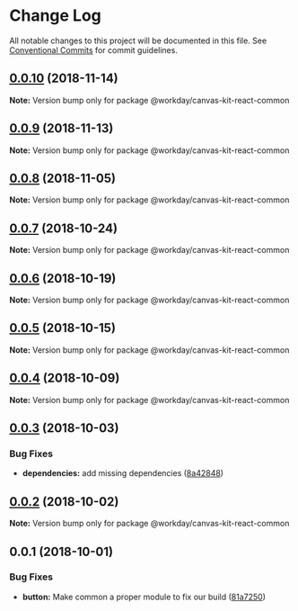 # Change Log

All notable changes to this project will be documented in this file.
See [Conventional Commits](https://conventionalcommits.org) for commit guidelines.

<a name="0.0.10"></a>
## [0.0.10](https://ghe.megaleo.com/design/canvas-kit-react/tree/master/modules/canvas-kit-react-common/compare/@workday/canvas-kit-react-common@0.0.9...@workday/canvas-kit-react-common@0.0.10) (2018-11-14)




**Note:** Version bump only for package @workday/canvas-kit-react-common

<a name="0.0.9"></a>
## [0.0.9](https://ghe.megaleo.com/design/canvas-kit-react/tree/master/modules/canvas-kit-react-common/compare/@workday/canvas-kit-react-common@0.0.8...@workday/canvas-kit-react-common@0.0.9) (2018-11-13)




**Note:** Version bump only for package @workday/canvas-kit-react-common

<a name="0.0.8"></a>
## [0.0.8](https://ghe.megaleo.com/design/canvas-kit-react/tree/master/modules/canvas-kit-react-common/compare/@workday/canvas-kit-react-common@0.0.7...@workday/canvas-kit-react-common@0.0.8) (2018-11-05)




**Note:** Version bump only for package @workday/canvas-kit-react-common

<a name="0.0.7"></a>
## [0.0.7](https://ghe.megaleo.com/design/canvas-kit-react/tree/master/modules/canvas-kit-react-common/compare/@workday/canvas-kit-react-common@0.0.6...@workday/canvas-kit-react-common@0.0.7) (2018-10-24)




**Note:** Version bump only for package @workday/canvas-kit-react-common

<a name="0.0.6"></a>
## [0.0.6](https://ghe.megaleo.com/design/canvas-kit-react/tree/master/modules/canvas-kit-react-common/compare/@workday/canvas-kit-react-common@0.0.5...@workday/canvas-kit-react-common@0.0.6) (2018-10-19)




**Note:** Version bump only for package @workday/canvas-kit-react-common

<a name="0.0.5"></a>
## [0.0.5](https://ghe.megaleo.com/design/canvas-kit-react/tree/master/modules/canvas-kit-react-common/compare/@workday/canvas-kit-react-common@0.0.4...@workday/canvas-kit-react-common@0.0.5) (2018-10-15)




**Note:** Version bump only for package @workday/canvas-kit-react-common

<a name="0.0.4"></a>
## [0.0.4](https://ghe.megaleo.com/design/canvas-kit-react/tree/master/modules/canvas-kit-react-common/compare/@workday/canvas-kit-react-common@0.0.3...@workday/canvas-kit-react-common@0.0.4) (2018-10-09)




**Note:** Version bump only for package @workday/canvas-kit-react-common

<a name="0.0.3"></a>
## [0.0.3](https://ghe.megaleo.com/design/canvas-kit-react/tree/master/modules/canvas-kit-react-common/compare/@workday/canvas-kit-react-common@0.0.2...@workday/canvas-kit-react-common@0.0.3) (2018-10-03)


### Bug Fixes

* **dependencies:** add missing dependencies ([8a42848](https://ghe.megaleo.com/design/canvas-kit-react/tree/master/modules/canvas-kit-react-common/commits/8a42848))




<a name="0.0.2"></a>
## [0.0.2](https://ghe.megaleo.com/design/canvas-kit-react/tree/master/modules/canvas-kit-react-common/compare/@workday/canvas-kit-react-common@0.0.1...@workday/canvas-kit-react-common@0.0.2) (2018-10-02)




**Note:** Version bump only for package @workday/canvas-kit-react-common

<a name="0.0.1"></a>
## 0.0.1 (2018-10-01)


### Bug Fixes

* **button:** Make common a proper module to fix our build ([81a7250](https://ghe.megaleo.com/design/canvas-kit-react/tree/master/modules/canvas-kit-react-common/commits/81a7250))

